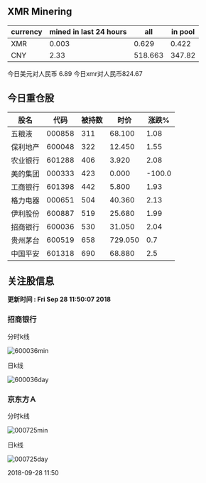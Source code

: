 ## XMR Minering

|currency|mined in last 24 hours|all|in pool|
|---|---|---|---|
|XMR|0.003|0.629|0.422|
|CNY|2.33|518.663|347.82|

今日美元对人民币 6.89	今日xmr对人民币824.67


## 今日重仓股 

|股名|代码|被持数|时价|涨跌%|
|---|---|---|---|---|
|五粮液|000858|311|68.100|1.08|
|保利地产|600048|322|12.450|1.55|
|农业银行|601288|406|3.920|2.08|
|美的集团|000333|423|0.000|-100.0|
|工商银行|601398|442|5.800|1.93|
|格力电器|000651|504|40.360|2.13|
|伊利股份|600887|519|25.680|1.99|
|招商银行|600036|530|31.050|2.04|
|贵州茅台|600519|658|729.050|0.7|
|中国平安|601318|690|68.880|2.5|

## 关注股信息
**更新时间 : Fri Sep 28 11:50:07 2018**
### 招商银行 
分时k线

![600036min](http://image.sinajs.cn/newchart/min/n/sh600036.gif)

日k线

![600036day](http://image.sinajs.cn/newchart/daily/n/sh600036.gif)

### 京东方Ａ 
分时k线

![000725min](http://image.sinajs.cn/newchart/min/n/sz000725.gif)

日k线

![000725day](http://image.sinajs.cn/newchart/daily/n/sz000725.gif)

2018-09-28 11:50